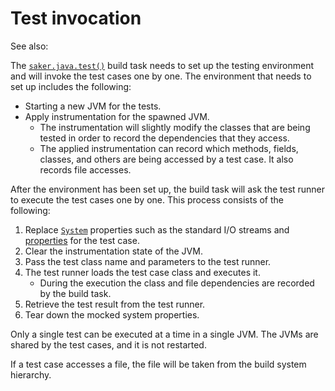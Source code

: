 # Test invocation

See also: [](classpath.md)

The [`saker.java.test()`](/taskdoc/saker.java.test.html) build task needs to set up the testing environment and will invoke the test cases one by one. The environment that needs to set up includes the following:

* Starting a new JVM for the tests.
* Apply instrumentation for the spawned JVM.
	* The instrumentation will slightly modify the classes that are being tested in order to record the dependencies that they access.
	* The applied instrumentation can record which methods, fields, classes, and others are being accessed by a test case. It also records file accesses.
	

After the environment has been set up, the build task will ask the test runner to execute the test cases one by one. This process consists of the following:

1. Replace [`System`](https://docs.oracle.com/javase/8/docs/api/java/lang/System.html) properties such as the standard I/O streams and [properties](https://docs.oracle.com/javase/8/docs/api/java/lang/System.html#getProperties--) for the test case.
1. Clear the instrumentation state of the JVM.
1. Pass the test class name and parameters to the test runner.
1. The test runner loads the test case class and executes it.
	* During the execution the class and file dependencies are recorded by the build task.
1. Retrieve the test result from the test runner.
1. Tear down the mocked system properties.

Only a single test can be executed at a time in a single JVM. The JVMs are shared by the test cases, and it is not restarted.

If a test case accesses a file, the file will be taken from the build system hierarchy.
